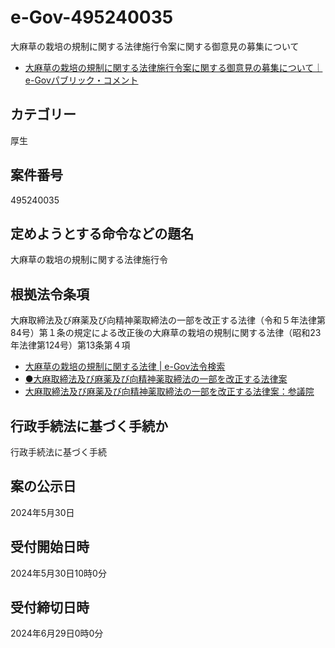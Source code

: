 # e-Gov-495240035
大麻草の栽培の規制に関する法律施行令案に関する御意見の募集について

- [大麻草の栽培の規制に関する法律施行令案に関する御意見の募集について｜e-Govパブリック・コメント](https://public-comment.e-gov.go.jp/servlet/Public?CLASSNAME=PCMMSTDETAIL&id=495240035&Mode=0)

## カテゴリー 	
厚生

## 案件番号 	
495240035

## 定めようとする命令などの題名 	
大麻草の栽培の規制に関する法律施行令

## 根拠法令条項 	
大麻取締法及び麻薬及び向精神薬取締法の一部を改正する法律（令和５年法律第 84号）第１条の規定による改正後の大麻草の栽培の規制に関する法律（昭和23 年法律第124号）第13条第４項

- [大麻草の栽培の規制に関する法律 | e-Gov法令検索](https://elaws.e-gov.go.jp/document?lawid=323AC0000000124_20241212_505AC0000000084)
- [●大麻取締法及び麻薬及び向精神薬取締法の一部を改正する法律案](https://www.shugiin.go.jp/internet/itdb_gian.nsf/html/gian/honbun/houan/g21209007.htm)
- [大麻取締法及び麻薬及び向精神薬取締法の一部を改正する法律案：参議院](https://www.sangiin.go.jp/japanese/joho1/kousei/gian/212/meisai/m212080212007.htm)

## 行政手続法に基づく手続か 	
行政手続法に基づく手続

## 案の公示日 	
2024年5月30日

## 受付開始日時 	
2024年5月30日10時0分

## 受付締切日時 	
2024年6月29日0時0分